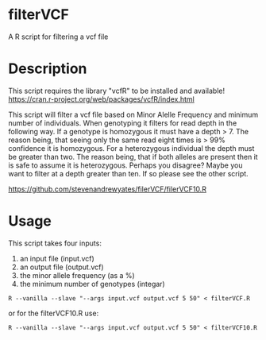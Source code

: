 # filterVCF
A R script for filtering a vcf file

# Description

This script requires the library "vcfR" to be installed and available!
https://cran.r-project.org/web/packages/vcfR/index.html

This script will filter a vcf file based on Minor Alelle Frequency and minimum number of individuals. When genotyping it filters for read depth in the following way. If a genotype is homozygous it must have a depth > 7. The reason being, that seeing only the same read eight times is > 99% confidence it is homozygous. For a heterozygous individual the depth must be greater than two. The reason being, that if both alleles are present then it is safe to assume it is heterozygous. Perhaps you disagree? Maybe you want to filter at a depth greater than ten. If so please see the other script.

https://github.com/stevenandrewyates/filerVCF/filerVCF10.R

# Usage

This script takes four inputs:
1) an input file (input.vcf)
2) an output file (output.vcf)
3) the minor allele frequency (as a %)
4) the minimum number of genotypes (integar)

```
R --vanilla --slave "--args input.vcf output.vcf 5 50" < filterVCF.R
```

or for the filterVCF10.R use:

```
R --vanilla --slave "--args input.vcf output.vcf 5 50" < filterVCF10.R
```
